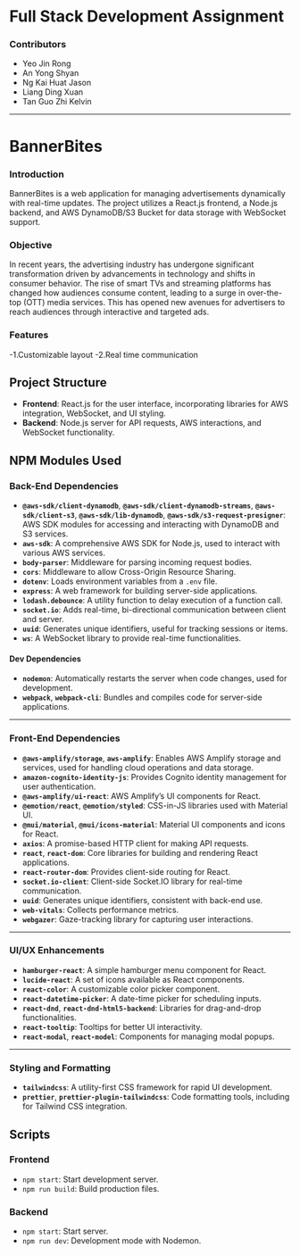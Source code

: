 # Full Stack Development Assignment

### Contributors

- Yeo Jin Rong
- An Yong Shyan
- Ng Kai Huat Jason
- Liang Ding Xuan
- Tan Guo Zhi Kelvin

---

# BannerBites

### Introduction
BannerBites is a web application for managing advertisements dynamically with real-time updates. The project utilizes a React.js frontend, a Node.js backend, and AWS DynamoDB/S3 Bucket for data storage with WebSocket support.

### Objective
In recent years, the advertising industry has undergone significant
 transformation driven by advancements in technology and shifts in
 consumer behavior. The rise of smart TVs and streaming platforms
 has changed how audiences consume content, leading to a surge in
 over-the-top (OTT) media services. This has opened new avenues for
 advertisers to reach audiences through interactive and targeted ads.

 ### Features
  -1.Customizable layout
  -2.Real time communication

## Project Structure

- **Frontend**: React.js for the user interface, incorporating libraries for AWS integration, WebSocket, and UI styling.
- **Backend**: Node.js server for API requests, AWS interactions, and WebSocket functionality.

## NPM Modules Used

### Back-End Dependencies

- **`@aws-sdk/client-dynamodb`**, **`@aws-sdk/client-dynamodb-streams`**, **`@aws-sdk/client-s3`**, **`@aws-sdk/lib-dynamodb`**, **`@aws-sdk/s3-request-presigner`**: AWS SDK modules for accessing and interacting with DynamoDB and S3 services.
- **`aws-sdk`**: A comprehensive AWS SDK for Node.js, used to interact with various AWS services.
- **`body-parser`**: Middleware for parsing incoming request bodies.
- **`cors`**: Middleware to allow Cross-Origin Resource Sharing.
- **`dotenv`**: Loads environment variables from a `.env` file.
- **`express`**: A web framework for building server-side applications.
- **`lodash.debounce`**: A utility function to delay execution of a function call.
- **`socket.io`**: Adds real-time, bi-directional communication between client and server.
- **`uuid`**: Generates unique identifiers, useful for tracking sessions or items.
- **`ws`**: A WebSocket library to provide real-time functionalities.

#### Dev Dependencies

- **`nodemon`**: Automatically restarts the server when code changes, used for development.
- **`webpack`**, **`webpack-cli`**: Bundles and compiles code for server-side applications.

---

### Front-End Dependencies

- **`@aws-amplify/storage`**, **`aws-amplify`**: Enables AWS Amplify storage and services, used for handling cloud operations and data storage.
- **`amazon-cognito-identity-js`**: Provides Cognito identity management for user authentication.
- **`@aws-amplify/ui-react`**: AWS Amplify’s UI components for React.
- **`@emotion/react`**, **`@emotion/styled`**: CSS-in-JS libraries used with Material UI.
- **`@mui/material`**, **`@mui/icons-material`**: Material UI components and icons for React.
- **`axios`**: A promise-based HTTP client for making API requests.
- **`react`**, **`react-dom`**: Core libraries for building and rendering React applications.
- **`react-router-dom`**: Provides client-side routing for React.
- **`socket.io-client`**: Client-side Socket.IO library for real-time communication.
- **`uuid`**: Generates unique identifiers, consistent with back-end use.
- **`web-vitals`**: Collects performance metrics.
- **`webgazer`**: Gaze-tracking library for capturing user interactions.

---

### UI/UX Enhancements

- **`hamburger-react`**: A simple hamburger menu component for React.
- **`lucide-react`**: A set of icons available as React components.
- **`react-color`**: A customizable color picker component.
- **`react-datetime-picker`**: A date-time picker for scheduling inputs.
- **`react-dnd`**, **`react-dnd-html5-backend`**: Libraries for drag-and-drop functionalities.
- **`react-tooltip`**: Tooltips for better UI interactivity.
- **`react-modal`**, **`react-model`**: Components for managing modal popups.

---

### Styling and Formatting

- **`tailwindcss`**: A utility-first CSS framework for rapid UI development.
- **`prettier`**, **`prettier-plugin-tailwindcss`**: Code formatting tools, including for Tailwind CSS integration.
## Scripts

### Frontend

- `npm start`: Start development server.
- `npm run build`: Build production files.

### Backend

- `npm start`: Start server.
- `npm run dev`: Development mode with Nodemon.
